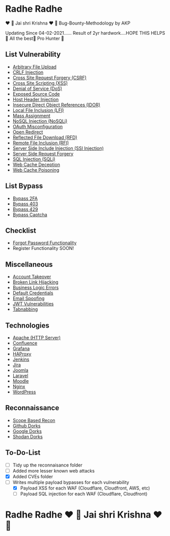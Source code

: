# Radhe Radhe 
❤️ 🙏 Jai shri Krishna ❤️ 🙏 Bug-Bounty-Methodology by AKP


Updating Since 04-02-2021......
Result of 2yr hardwork....HOPE THIS HELPS💫
 All the best💝 Pro Hunter 🤑


## List Vulnerability
- [Arbitrary File Upload](https://github.com/cryptoakp/AKP-bug-hunting-2023/blob/main/Arbitrary%20File%20Upload.md)
- [CRLF Injection](https://github.com/cryptoakp/AKP-bug-hunting-2023/blob/main/CRLF%20Injection.mdd)
- [Cross Site Request Forgery (CSRF)](https://github.com/cryptoakp/AKP-bug-hunting-2023/blob/main/Cross%20Site%20Request%20Forgery.md)
- [Cross Site Scripting (XSS)](https://github.com/cryptoakp/AKP-bug-hunting-2023/blob/main/Cross%20Site%20Scripting.md)
- [Denial of Service (DoS)](https://github.com/cryptoakp/AKP-bug-hunting-2023/blob/main/Denial%20Of%20Service.md)
- [Exposed Source Code](https://github.com/cryptoakp/AKP-bug-hunting-2023/blob/main/Exposed%20Source%20Code.md)
- [Host Header Injection](https://github.com/cryptoakp/AKP-bug-hunting-2023/blob/main/Host%20Header%20Injection.md)
- [Insecure Direct Object References (IDOR)](https://github.com/cryptoakp/AKP-bug-hunting-2023/blob/main/Insecure%20Direct%20Object%20References.md)
- [Local File Inclusion (LFI)](https://github.com/cryptoakp/AKP-bug-hunting-2023/blob/main/Local%20File%20Inclusion.md)
- [Mass Assignment](https://github.com/cryptoakp/AKP-bug-hunting-2023/blob/main/Mass%20Assignment.md)
- [NoSQL Injection (NoSQLi)](https://github.com/cryptoakp/AKP-bug-hunting-2023/blob/main/NoSQL%20Injection.md)
- [OAuth Misconfiguration](https://github.com/cryptoakp/AKP-bug-hunting-2023/blob/main/OAuth%20Misconfiguration.md)
- [Open Redirect](https://github.com/cryptoakp/AKP-bug-hunting-2023/blob/main/Open%20Redirect.md)
- [Reflected File Download (RFD)](https://github.com/cryptoakp/AKP-bug-hunting-2023/blob/main/Reflected%20File%20Download.md)
- [Remote File Inclusion (RFI)](https://github.com/cryptoakp/AKP-bug-hunting-2023/blob/main/Remote%20File%20Inclusion.md)
- [Server Side Include Injection (SSI Injection)](https://github.com/cryptoakp/AKP-bug-hunting-2023/blob/main/Server%20Side%20Include%20Injection.md)
- [Server Side Request Forgery](https://github.com/cryptoakp/AKP-bug-hunting-2023/blob/main/Server%20Side%20Request%20Forgery.md)
- [SQL Injection (SQLi)](https://github.com/cryptoakp/AKP-bug-hunting-2023/blob/main/SQL%20Injection.md)
- [Web Cache Deception](https://github.com/cryptoakp/AKP-bug-hunting-2023/blob/main/Web%20Cache%20Deception.md)
- [Web Cache Poisoning](https://github.com/cryptoakp/AKP-bug-hunting-2023/blob/main/Web%20Cache%20Poisoning.md)

## List Bypass
- [Bypass 2FA](https://github.com/cryptoakp/AKP-bug-hunting-2023/blob/main/Bypass%202FA.md)
- [Bypass 403](https://github.com/cryptoakp/AKP-bug-hunting-2023/blob/main/Bypass%20403.md)
- [Bypass 429](https://github.com/cryptoakp/AKP-bug-hunting-2023/blob/main/Bypass%20429.md)
- [Bypass Captcha](https://github.com/cryptoakp/AKP-bug-hunting-2023/blob/main/Bypass%20Captcha.md)

## Checklist
- [Forgot Password Functionality](https://github.com/cryptoakp/AKP-bug-hunting-2023/blob/main/Forgot%20Password.md)
- Register Functionality SOON!


## Miscellaneous
- [Account Takeover](https://github.com/cryptoakp/AKP-bug-hunting-2023/blob/main/Account%20Takeover.md)
- [Broken Link Hijacking](https://github.com/cryptoakp/AKP-bug-hunting-2023/blob/main/Broken%20Link%20Hijacking.md)
- [Business Logic Errors](https://github.com/cryptoakp/AKP-bug-hunting-2023/blob/main/Business%20Logic%20Errors.md)
- [Default Credentials](https://github.com/cryptoakp/AKP-bug-hunting-2023/blob/main/Default%20Credentials.md)
- [Email Spoofing](https://github.com/cryptoakp/AKP-bug-hunting-2023/blob/main/Email%20Spoofing.md)
- [JWT Vulnerabilities](https://github.com/cryptoakp/AKP-bug-hunting-2023/blob/main/JWT%20Vulnerabilities.md)
- [Tabnabbing](https://github.com/cryptoakp/AKP-bug-hunting-2023/blob/main/Tabnabbing.md)

## Technologies
- [Apache (HTTP Server)](https://github.com/cryptoakp/AKP-bug-hunting-2023/blob/main/Technologies/Apache%20HTTP%20Server.md)
- [Confluence](https://github.com/cryptoakp/AKP-bug-hunting-2023/blob/main/Technologies/Confluence.md)
- [Grafana](https://github.com/cryptoakp/AKP-bug-hunting-2023/blob/main/Technologies/Grafana.md)
- [HAProxy](https://github.com/cryptoakp/AKP-bug-hunting-2023/blob/main/Technologies/HAProxy.md)
- [Jenkins](https://github.com/cryptoakp/AKP-bug-hunting-2023/blob/main/Technologies/Jenkins.md)
- [Jira](https://github.com/cryptoakp/AKP-bug-hunting-2023/blob/main/Technologies/Jira.md)
- [Joomla](https://github.com/cryptoakp/AKP-bug-hunting-2023/blob/main/Technologies/Joomla.md)
- [Laravel](https://github.com/cryptoakp/AKP-bug-hunting-2023/blob/main/Technologies/Laravel.md)
- [Moodle](https://github.com/cryptoakp/AKP-bug-hunting-2023/blob/main/Technologies/Moodle.md)
- [Nginx](https://github.com/cryptoakp/AKP-bug-hunting-2023/blob/main/Technologies/Nginx.md)
- [WordPress](https://github.com/cryptoakp/AKP-bug-hunting-2023/blob/main/Technologies/WordPress.md)

## Reconnaissance
- [Scope Based Recon](https://github.com/cryptoakp/AKP-bug-hunting-2023/blob/main/Reconnaissance/Scope.md)
- [Github Dorks](https://github.com/cryptoakp/AKP-bug-hunting-2023/blob/main/Reconnaissance/Github%20Dorks.md)
- [Google Dorks](https://github.com/cryptoakp/AKP-bug-hunting-2023/blob/main/Reconnaissance/Google%20Dorks.md)
- [Shodan Dorks](https://github.com/cryptoakp/AKP-bug-hunting-2023/blob/main/Reconnaissance/Shodan%20Dorks.md)

## To-Do-List
- [ ] Tidy up the reconnaisance folder
- [ ] Added more lesser known web attacks
- [x] Added CVEs folder
- [ ] Writes multiple payload bypasses for each vulnerability
  - [x] Payload XSS for each WAF (Cloudflare, Cloudfront, AWS, etc)
  - [ ] Payload SQL injection for each WAF (Cloudflare, Cloudfront)

# Radhe Radhe ❤️ 🙏 Jai shri Krishna ❤️ 🙏 
